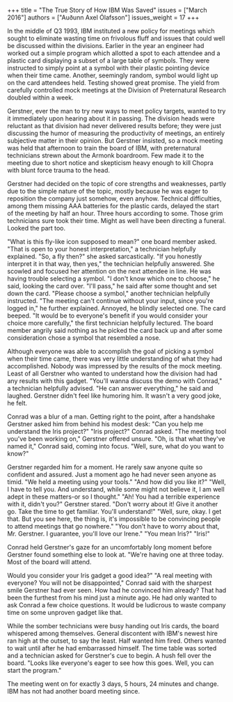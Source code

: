 +++
title = "The True Story of How IBM Was Saved"
issues = ["March 2016"]
authors = ["Auðunn Axel Ólafsson"]
issues_weight = 17
+++

In	the	middle	of	Q3	1993,	IBM	instituted	a	new	policy	for	meetings	which	sought	to	eliminate	wasting	time	on	frivolous	fluff	and	issues	that	could	well	be	discussed	within	the	divisions.	Earlier	in	the	year	an	engineer	had	worked	out	a	simple	program	which	allotted	a	spot	to	each	attendee	and	a	plastic	card	displaying	a	subset	of	a	large	table	of	symbols.	They	were	instructed	to	simply	point	at	a	symbol	with	their	plastic	pointing	device	when	their	time	came.	Another,	seemingly	random,	symbol	would	light	up	on	the	card	attendees	held.	Testing	showed	great	promise.	The	yield	from	carefully	controlled	mock	meetings	at	the	Division	of	Preternatural	Research	doubled	within	a	week.

Gerstner,	ever	the	man	to	try	new	ways	to	meet	policy	targets,	wanted	to	try	it	immediately	upon	hearing	about	it	in	passing.	The	division	heads	were	reluctant	as	that	division	had	never	delivered	results	before;	they	were	just	discussing	the	humor	of	measuring	the	productivity	of	meetings,	an	entirely	subjective	matter	in	their	opinion.	But	Gerstner	insisted,	so	a	mock	meeting	was	held	that	afternoon	to	train	the	board	of	IBM,	with	preternatural	technicians	strewn	about	the	Armonk	boardroom.	Few	made	it	to	the	meeting	due	to	short	notice	and	skepticism	heavy	enough	to	kill	Chopra	with	blunt	force	trauma	to	the	head.

Gerstner	had	decided	on	the	topic	of	core	strengths	and	weaknesses,	partly	due	to	the	simple	nature	of	the	topic,	mostly	because	he	was	eager	to	reposition	the	company	just	somehow,	even	anyhow.	Technical	difficulties,	among	them	missing	AAA	batteries	for	the	plastic	cards,	delayed	the	start	of	the	meeting	by	half	an	hour.	Three	hours	according	to	some.	Those	grim	technicians	sure	took	their	time.	Might	as	well	have	been	directing	a	funeral.	Looked	the	part	too.

"What	is	this	fly-like	icon	supposed	to	mean?"	one	board	member	asked.	"That	is	open	to	your	honest	interpretation,"	a	technician	helpfully	explained.	"So,	a	fly	then?"	she	asked	sarcastically.	"If	you	honestly	interpret	it	in	that	way,	then	yes,"	the	technician	helpfully	answered.	She	scowled	and	focused	her	attention	on	the	next	attendee	in	line.	He	was	having	trouble	selecting	a	symbol.	"I	don't	know	which	one	to	choose,"	he	said,	looking	the card	over.	"I'll	pass,"	he	said	after	some	thought	and	set	down	the	card.	"Please	choose	a	symbol,"	another	technician	helpfully	instructed.	"The	meeting	can't	continue	without	your	input,	since	you're	logged	in,"	he	further	explained.	Annoyed,	he	blindly	selected	one.	The	card	beeped.	"It	would	be	to	everyone's	benefit	if	you	would	consider	your	choice	more	carefully,"	the	first	technician	helpfully	lectured.	The	board	member	angrily	said	nothing	as	he	picked	the	card	back	up	and	after	some	consideration	chose	a	symbol	that	resembled	a	nose.

Although	everyone	was	able	to	accomplish	the	goal	of	picking	a	symbol	when	their	time	came,	there	was	very	little	understanding	of	what	they	had	accomplished.	Nobody	was	impressed	by	the	results	of	the	mock	meeting.	Least	of	all	Gerstner	who	wanted	to	understand	how	the	division	had	had	any	results	with	this	gadget.	"You'll	wanna	discuss	the	demo	with	Conrad,"	a	technician	helpfully	advised.	"He	can	answer	everything,"	he	said	and	laughed.	Gerstner	didn't	feel	like	humoring	him.	It	wasn't	a	very	good	joke,	he	felt.

Conrad	was	a	blur	of	a	man.	Getting	right	to	the	point,	after	a	handshake	Gerstner	asked	him	from	behind	his	modest	desk:	"Can	you	help	me	understand	the	Iris	project?"	"Iris	project?"	Conrad	asked.	"The	meeting	tool	you've	been	working	on,"	Gerstner	offered	unsure.	"Oh,	is	that	what	they've	named	it,"	Conrad	said,	coming	into	focus.	"Well,	sure,	what	do	you	want	to	know?"

Gerstner	regarded	him	for	a	moment.	He	rarely	saw	anyone	quite	so	confident	and	assured.	Just	a	moment	ago	he	had	never	seen	anyone	as	timid.	"We	held	a	meeting	using	your	tools."	"And	how	did	you	like	it?"	"Well,	I	have	to	tell	you.	And	understand,	while	some	might	not	believe	it,	I	am	well	adept	in	these	matters-or	so	I	thought."	"Ah!	You	had	a	terrible	experience	with	it,	didn't	you?"	Gerstner	stared.	"Don't	worry	about	it!	Give	it	another	go.	Take	the	time	to	get	familiar.	You'll	understand!"	"Well,	sure,	okay.	I	get	that.	But	you	see	here,	the	thing	is,	it's	impossible	to	be	convincing	people	to	attend	meetings	that	go	nowhere."	"You	don't	have	to	worry	about	that,	Mr.	Gerstner.	I	guarantee,	you'll	love	our	Irene."	"You	mean	Iris?"	"Iris!"

Conrad	held	Gerstner's	gaze	for	an	uncomfortably	long	moment	before	Gerstner	found	something	else	to	look	at.	"We're	having	one	at	three	today.	Most	of	the	board	will	attend.

Would	you	consider	your	Iris	gadget	a	good	idea?"	"A	real	meeting	with	everyone?	You	will	not	be	disappointed,"	Conrad	said	with	the	sharpest	smile	Gerstner	had	ever	seen.	How	had	he	convinced	him	already?	That	had	been	the	furthest	from	his	mind	just	a	minute	ago.	He	had	only	wanted	to	ask	Conrad	a	few	choice	questions.	It	would	be	ludicrous	to	waste	company	time	on	some	unproven	gadget	like	that.

While	the	somber	technicians	were	busy	handing	out	Iris	cards,	the	board	whispered	among	themselves.	General	discontent	with	IBM's	newest	hire	ran	high	at	the	outset,	to	say	the	least.	Half	wanted	him	fired.	Others	wanted	to	wait	until	after	he	had	embarrassed	himself.	The	time	table	was	sorted	and	a	technician	asked	for	Gerstner's	cue	to	begin.	A	hush	fell	over	the	board.	"Looks	like	everyone's	eager	to	see	how	this	goes.	Well,	you	can	start	the	program."

The	meeting	went	on	for	exactly 3 days, 5 hours, 24 minutes and change. IBM has not had another board meeting since.
